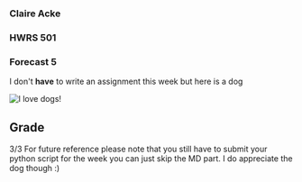 ### Claire Acke
### HWRS 501
### Forecast 5

I don't **have** to write an assignment this week but here is a dog

![I love dogs!](https://www.akc.org/wp-content/uploads/2017/11/Longhaired-Dachshund-standing-outdoors.jpg)


## Grade
3/3 For future reference please note that you still have to submit your python script for the week you can just skip the MD part. I do appreciate the dog though :) 